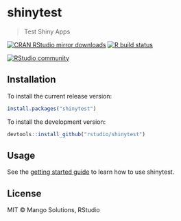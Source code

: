 # shinytest

> Test Shiny Apps

<!-- badges: start -->

[![CRAN RStudio mirror downloads](http://cranlogs.r-pkg.org/badges/shinytest)](http://www.r-pkg.org/pkg/shinytest)
[![R build status](https://github.com/rstudio/shinytest/workflows/R-CMD-check/badge.svg)](https://github.com/rstudio/shinytest/actions)
<!-- badges: end -->

[![RStudio community](https://img.shields.io/badge/community-shinytest-blue?style=social&logo=rstudio&logoColor=75AADB)](https://community.rstudio.com/tags/c/shiny/8/shinytest)

## Installation

To install the current release version:

``` r
install.packages("shinytest")
```

To install the development version:

``` r
devtools::install_github("rstudio/shinytest")
```

## Usage

See the [getting started guide](https://rstudio.github.io/shinytest/articles/shinytest.html) to learn how to use shinytest.

## License

MIT © Mango Solutions, RStudio
